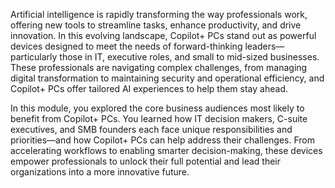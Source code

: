 Artificial intelligence is rapidly transforming the way professionals work, offering new tools to streamline tasks, enhance productivity, and drive innovation. In this evolving landscape, Copilot+ PCs stand out as powerful devices designed to meet the needs of forward-thinking leaders—particularly those in IT, executive roles, and small to mid-sized businesses. These professionals are navigating complex challenges, from managing digital transformation to maintaining security and operational efficiency, and Copilot+ PCs offer tailored AI experiences to help them stay ahead.

In this module, you explored the core business audiences most likely to benefit from Copilot+ PCs. You learned how IT decision makers, C-suite executives, and SMB founders each face unique responsibilities and priorities—and how Copilot+ PCs can help address their challenges. From accelerating workflows to enabling smarter decision-making, these devices empower professionals to unlock their full potential and lead their organizations into a more innovative future.
